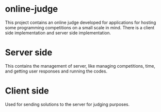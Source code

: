 online-judge
============

This project contains an online judge developed for applications for hosting some programming competitions on a small scale in mind. There is a client side implementation and server side implementation.

Server side
==========

This contains the management of server, like managing competitions, time, and getting user responses and running the codes.

Client side
==========

Used for sending solutions to the server for judging purposes. 
